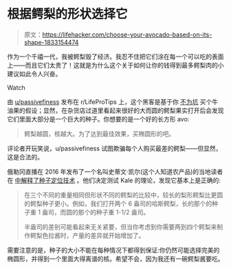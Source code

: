 # 根据鳄梨的形状选择它

> 原文：<https://lifehacker.com/choose-your-avocado-based-on-its-shape-1833154474>

作为一个千禧一代，我被鳄梨毁了经济。我忍不住把它们涂在每一个可以吃的表面上——而且它们太贵了！这就是为什么这个关于如何让你的钱得到最多鳄梨肉的小建议如此令人兴奋。

Watch

由 [u/passivefiness](https://www.reddit.com/user/passivefiness) 发布在 r/LifeProTips 上，这个黑客是基于你 [不为坑](https://www.reddit.com/r/LifeProTips/comments/ayozne/lpt_the_rounder_the_avocado_the_bigger_the_pit/) 买个牛油果的假设；显然，在杂货店过道里看起来很好的大而圆的鳄梨果实打开后会发现它们里面大部分是一个巨大的种子。你想要的是一个好的长方形 avo:

> 鳄梨越圆，核越大。为了达到最佳效果，买椭圆形的吧。

评论者开玩笑说，u/passivefiness 试图欺骗每个人购买最差的鳄梨——但显然，这是合法的。

俄勒冈直播在 2016 年发布了一个名叫史蒂文·凯尔(这个人知道农产品)的当地读者在 [中解释了种子定位技术](https://www.oregonlive.com/cooking/2016/05/want_the_most_avocado_for_your.html) 。他们决定测试 Kale 的理论，发现它基本上是正确的:

> 在三个不同的重量相同但形状不同的鳄梨的比较中，较长的梨形鳄梨比更圆的鳄梨种子更小。例如，我们打开两个 6 盎司的哈斯鳄梨，长的那个的种子重 1 盎司，而圆的那个的种子重 1-1/2 盎司。
> 
> 半盎司的差别可能看起来无关紧要，但当你考虑到你需要两到四个鳄梨来制作鳄梨色拉酱时，产量的差异就开始增加了。

需要注意的是，种子的大小不能在每种情况下都得到保证:你仍然可能选择完美的椭圆形，并得到一个里面大得离谱的核。希望不会，因为我还有一碗鳄梨酱要吃。